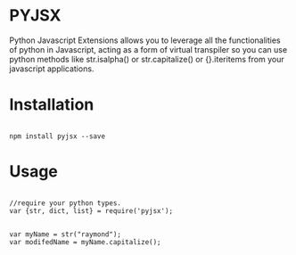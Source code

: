 PYJSX
=====

Python Javascript Extensions allows you to leverage all the functionalities of
python in Javascript, acting as a form of virtual transpiler so you can use
python methods like str.isalpha() or str.capitalize() or {}.iteritems from your
javascript applications.


# Installation

```shell

npm install pyjsx --save

```

# Usage

```node

//require your python types.
var {str, dict, list} = require('pyjsx');


var myName = str("raymond");
var modifedName = myName.capitalize();

```
